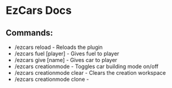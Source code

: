 # EzCars Docs

## Commands:
- /ezcars reload - Reloads the plugin
- /ezcars fuel [player] - Gives fuel to player
- /ezcars give [name] - Gives car to player
- /ezcars creationmode - Toggles car building mode on/off
- /ezcars creationmode clear - Clears the creation workspace
- /ezcars creationmode clone - 

